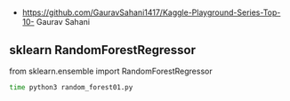 # 

- https://github.com/GauravSahani1417/Kaggle-Playground-Series-Top-10- Gaurav Sahani

## sklearn RandomForestRegressor

from sklearn.ensemble import RandomForestRegressor

```sh
time python3 random_forest01.py
```


